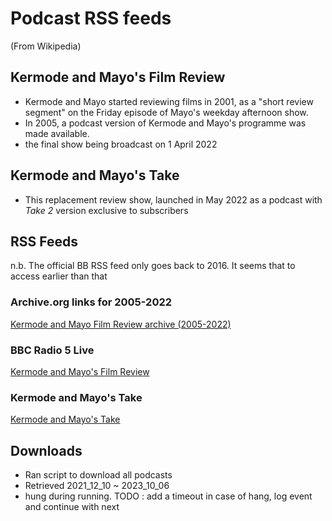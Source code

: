 # Podcast RSS feeds


(From Wikipedia)
## Kermode and Mayo's Film Review
- Kermode and Mayo started reviewing films in 2001, as a "short review segment" on the Friday episode of Mayo's weekday afternoon show.
- In 2005, a podcast version of Kermode and Mayo's programme was made available. 
- the final show being broadcast on 1 April 2022


## Kermode and Mayo's Take
- This replacement review show, launched in May 2022 as a podcast with *Take 2* version exclusive to subscribers


## RSS Feeds

n.b. The official BB RSS feed only goes back to 2016. It seems that to access earlier than that 


### Archive.org links for 2005-2022
[Kermode and Mayo Film Review archive (2005-2022)](https://fourble.co.uk/podcast/kermodeandma)

### BBC Radio 5 Live
[Kermode and Mayo's Film Review](https://podcasts.files.bbci.co.uk/b00lvdrj.rss)

### Kermode and Mayo's Take
[Kermode and Mayo's Take](https://feeds.megaphone.fm/kermodeandmayo)



## Downloads

- Ran script to download all podcasts
- Retrieved 2021_12_10 ~ 2023_10_06
- hung during running. TODO : add a timeout in case of hang, log event and continue with next

